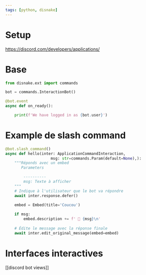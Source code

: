 ```yaml
---
tags: [python, disnake]
---
```


# Setup 
https://discord.com/developers/applications/

# Base 

```python
from disnake.ext import commands

bot = commands.InteractionBot()

@bot.event
async def on_ready():

    print(f'We have logged in as {bot.user}')
```

# Example de slash command

```python
@bot.slash_command()
async def hello(inter: ApplicationCommandInteraction,
					msg: str=commands.Param(default=None),):
	"""Réponds avec un embed
       Parameters

        ----------
        msg: Texte à afficher
    """
    # Indique à l'utilisateur que le bot va répondre
    await inter.response.defer()

    embed = Embed(title='Coucou')
    
	if msg:
	    embed.description += f' 📍 {msg}\n'
	    
    # Édite le message avec la réponse finale
    await inter.edit_original_message(embed=embed)
```

# Interfaces interactives
[[discord bot views]]